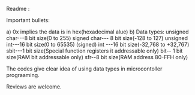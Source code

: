Readme :

Important bullets:

a) 0x implies the data is in hex(hexadecimal alue)
b) Data types: unsigned char---8 bit size(0 to 255)
				signed char--- 8 bit size(-128 to 127)
				unsigned int---16 bit size(0 to 65535)
				(signed) int ---16 bit size(-32,768 to +32,767)
				sbit---1  bit size(Special function registers it addressable only)
				bit-- 1 bit size(RAM bit addressable only)
				sfr--8 bit size(RAM address 80-FFH only)
				
The codes give clear idea of using data types in microcontoller prograaming.






Reviews are welcome.			
	
				
